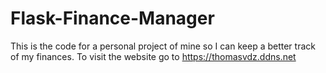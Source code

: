 # Flask-Finance-Manager

This is the code for a personal project of mine so I can keep a better track of my finances.
To visit the website go to https://thomasvdz.ddns.net
